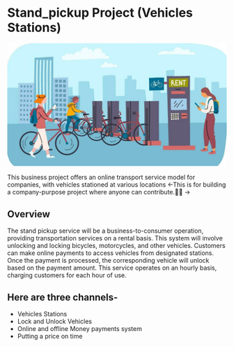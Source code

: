 
 # Stand_pickup Project (Vehicles Stations)

 ![Standpickup logo](https://github.com/abhaymishra24/Stand_pickup/blob/main/Bike%20rentel.jpg)
 
This business project offers an online transport service model for companies, with vehicles stationed at various locations
<-This is for building a company-purpose project where anyone can contribute.🤝🚀 ->

## Overview 

The stand pickup service will be a business-to-consumer operation, providing transportation services on a rental basis. This system will involve unlocking and locking bicycles, motorcycles, and other vehicles. Customers can make online payments to access vehicles from designated stations. Once the payment is processed, the corresponding vehicle will unlock based on the payment amount. This service operates on an hourly basis, charging customers for each hour of use.

## Here are three channels- 
- Vehicles Stations 
- Lock and Unlock Vehicles
- Online and offline Money payments system
- Putting a price on time



